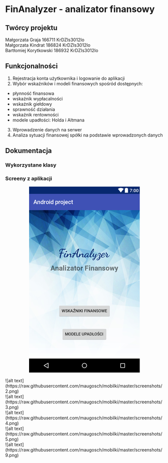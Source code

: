 # FinAnalyzer - analizator finansowy

## Twórcy projektu
Małgorzata Graja 166711 KrDZIs3012Io <br>
Małgorzata Kindrat 186824 KrDZIs3012Io <br>
Bartłomiej Korytkowski 186932 KrDZIs3012Io

## Funkcjonalności

1. Rejestracja konta użytkownika i logowanie do aplikacji
2. Wybór wskaźników i modeli finansowych spośród dostępnych: <br>
- płynność finansowa <br>
- wskaźnik wypłacalności <br>
- wskaźnik giełdowy <br>
- sprawność działania <br>
- wskaźnik rentowności <br>
- modele upadłości: Holda i Altmana <br>
3. Wprowadzenie danych na serwer
3. Analiza sytuacji finansowej spółki na podstawie wprowadzonych danych

## Dokumentacja 
### Wykorzystane klasy

### Screeny z aplikacji
<p align="center">
<img src="https://raw.githubusercontent.com/maugosch/mobilki/master/screenshots/2.png"/>
</p>
![alt text](https://raw.githubusercontent.com/maugosch/mobilki/master/screenshots/2.png) <br>
![alt text](https://raw.githubusercontent.com/maugosch/mobilki/master/screenshots/3.png) <br>
![alt text](https://raw.githubusercontent.com/maugosch/mobilki/master/screenshots/4.png) <br>
![alt text](https://raw.githubusercontent.com/maugosch/mobilki/master/screenshots/5.png) <br>
![alt text](https://raw.githubusercontent.com/maugosch/mobilki/master/screenshots/9.png) <br>
</div>
